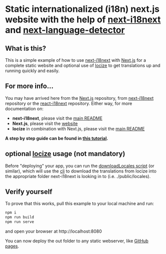 # Static internationalized (i18n) next.js website with the help of [next-i18next](https://github.com/isaachinman/next-i18next) and [next-language-detector](https://github.com/adrai/next-language-detector)

## What is this?

This is a simple example of how to use [next-i18next](https://github.com/isaachinman/next-i18next) with [Next.js](https://github.com/zeit/next.js) for a complete static website and optional use of [locize](https://locize.com) to get translations up and running quickly and easily.

## For more info...

You may have arrived here from the [Next.js](https://github.com/zeit/next.js) repository, from [next-i18next](https://github.com/isaachinman/next-i18next) repository or the [react-i18next](https://github.com/i18next/react-i18next/) repository. Either way, for more documentation on:

- **next-i18next**, please visit the [main README](https://github.com/isaachinman/next-i18next)
- **Next.js**, please visit the [website](https://nextjs.org/)
- **locize** in combination with Next.js, please visit the [main README](https://github.com/locize/next-i18next-locize)

**A step by step guide can be found in [this tutorial](https://coming-soon-link-here.com).**

## optional [locize](https://locize.com) usage (not mandatory)

Before "deploying" your app, you can run the [downloadLocales script](https://github.com/adrai/next-language-detector/blob/main/example/package.json#L15) (or similar), which will use the [cli](https://github.com/locize/locize-cli) to download the translations from locize into the appropriate folder next-i18next is looking in to (i.e. ./public/locales).


## Verify yourself

To prove that this works, pull this example to your local machine and run:

```sh
npm i
npm run build
npm run serve
```

and open your browser at http://localhost:8080

You can now deploy the out folder to any static webserver, like [GitHub pages](https://pages.github.com).
